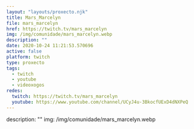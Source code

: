 ```yaml
---
layout: "layouts/proxecto.njk"
title: Mars_Marcelyn
file: mars_marcelyn
href: https://twitch.tv/mars_marcelyn
img: /img/comunidade/mars_marcelyn.webp
description: ""
date: 2020-10-24 11:21:53.570696
active: false
platform: twitch
type: proxecto
tags:
  - twitch
  - youtube
  - videoxogos
redes:
  twitch: https://twitch.tv/mars_marcelyn
  youtube: https://www.youtube.com/channel/UCyJ4u-3BkocfUExD4dNXPeQ
---
```

description: ""
img: /img/comunidade/mars_marcelyn.webp
